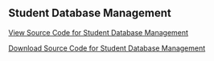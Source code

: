 ## Student Database Management

[View Source Code for Student Database Management](markdown_files/student_management.md)

[Download Source Code for Student Database Management](student_management.sql)
